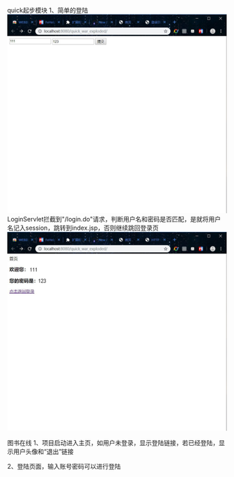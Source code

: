 
quick起步模块
1、简单的登陆
![Image text](https://github.com/nidexiaobuding/java-web-dev/blob/master/11.jpg)
LoginServlet拦截到"/login.do"请求，判断用户名和密码是否匹配，是就将用户名记入session，跳转到index.jsp，否则继续跳回登录页 
![Image text](https://github.com/nidexiaobuding/java-web-dev/blob/master/12.jpg)



图书在线
1、项目启动进入主页，如用户未登录，显示登陆链接，若已经登陆，显示用户头像和“退出”链接

2、登陆页面，输入账号密码可以进行登陆
